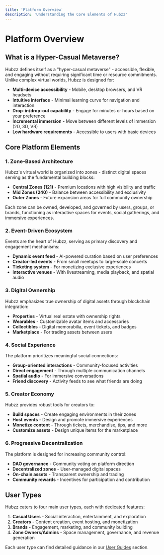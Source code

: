 ```yaml
---
title: 'Platform Overview'
description: 'Understanding the Core Elements of Hubzz'
---
```


# Platform Overview

## What is a Hyper-Casual Metaverse?

Hubzz defines itself as a "hyper-casual metaverse" - accessible, flexible, and engaging without requiring significant time or resource commitments. Unlike complex virtual worlds, Hubzz is designed for:

- **Multi-device accessibility** - Mobile, desktop browsers, and VR headsets
- **Intuitive interface** - Minimal learning curve for navigation and interaction
- **Drop-in/drop-out capability** - Engage for minutes or hours based on your preference
- **Incremental immersion** - Move between different levels of immersion (2D, 3D, VR)
- **Low hardware requirements** - Accessible to users with basic devices

## Core Platform Elements

### 1. Zone-Based Architecture

Hubzz's virtual world is organized into zones - distinct digital spaces serving as the fundamental building blocks:

- **Central Zones (121)** - Premium locations with high visibility and traffic
- **Mid Zones (240)** - Balance between accessibility and exclusivity
- **Outer Zones** - Future expansion areas for full community ownership

Each zone can be owned, developed, and governed by users, groups, or brands, functioning as interactive spaces for events, social gatherings, and immersive experiences.

### 2. Event-Driven Ecosystem

Events are the heart of Hubzz, serving as primary discovery and engagement mechanisms:

- **Dynamic event feed** - AI-powered curation based on user preferences
- **Creator-led events** - From small meetups to large-scale concerts
- **Ticketing system** - For monetizing exclusive experiences
- **Interactive venues** - With livestreaming, media playback, and spatial audio

### 3. Digital Ownership

Hubzz emphasizes true ownership of digital assets through blockchain integration:

- **Properties** - Virtual real estate with ownership rights
- **Wearables** - Customizable avatar items and accessories
- **Collectibles** - Digital memorabilia, event tickets, and badges
- **Marketplace** - For trading assets between users

### 4. Social Experience

The platform prioritizes meaningful social connections:

- **Group-oriented interactions** - Community-focused activities
- **Direct engagement** - Through multiple communication channels
- **Spatial audio** - For immersive conversations
- **Friend discovery** - Activity feeds to see what friends are doing

### 5. Creator Economy

Hubzz provides robust tools for creators to:

- **Build spaces** - Create engaging environments in their zones
- **Host events** - Design and promote immersive experiences
- **Monetize content** - Through tickets, merchandise, tips, and more
- **Customize assets** - Design unique items for the marketplace

### 6. Progressive Decentralization

The platform is designed for increasing community control:

- **DAO governance** - Community voting on platform direction
- **Decentralized zones** - User-managed digital spaces
- **On-chain assets** - Transparent ownership and trading
- **Community rewards** - Incentives for participation and contribution

## User Types

Hubzz caters to four main user types, each with dedicated features:

1. **Casual Users** - Social interaction, entertainment, and exploration
2. **Creators** - Content creation, event hosting, and monetization
3. **Brands** - Engagement, marketing, and community building
4. **Zone Owners/Admins** - Space management, governance, and revenue generation

Each user type can find detailed guidance in our [User Guides](/user-guides) section. 